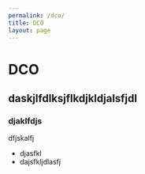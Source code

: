 ```yaml
---
permalink: /dco/
title: DCO
layout: page
---
```


# DCO
## daskjlfdlksjflkdjkldjalsfjdl
### djaklfdjs
dfjskalfj
- djasfkl
- dajsfkljdlasfj

